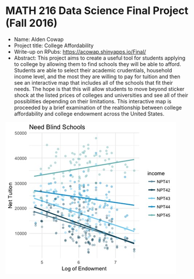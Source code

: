 MATH 216 Data Science Final Project (Fall 2016)
================

-   Name: Alden Cowap
-   Project title: College Affordability
-   Write-up on RPubs: <https://acowap.shinyapps.io/Final/>
-   Abstract: This project aims to create a useful tool for students applying to college by allowing them to find schools they will be able to afford. Students are able to select their academic crudentials, household income level, and the most they are willing to pay for tuition and then see an interactive map that includes all of the schools that fit their needs. The hope is that this will allow students to move beyond sticker shock at the listed prices of colleges and universities and see all of their possiblities depending on their limitations. This interactive map is proceeded by a brief examination of the realtionship between college affordability and college endowment across the United States.

![](README_files/figure-markdown_github/readme_plot.jpeg)
